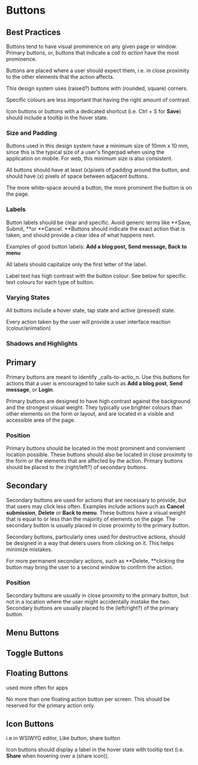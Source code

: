 # Buttons

## Best Practices

Buttons tend to have visual prominence on any given page or window. Primary buttons, or, buttons that indicate a _call to action_ have the most prominence. 

Buttons are placed where a user should expect them, i.e. in close proximity to the other elements that the action affects. 

This design system uses \(raised?\) buttons with \(rounded, square\) corners. 

Specific colours are less important that having the right amount of contrast. 

Icon buttons or buttons with a dedicated shortcut \(i.e. Ctrl + S for **Save**\) should include a tooltip in the hover state. 

### Size and Padding

Buttons used in this design system have a minimum size of 10mm x 10 mm, since this is the typical size of a user's fingerpad when using the application on mobile. For web, this minimum size is also consistent.

All buttons should have at least \(x\)pixels of padding around the button, and should have \(x\) pixels of space between adjacent buttons. 

The more white-space around a button, the more prominent the button is on the page. 

### Labels

Button labels should be clear and specific. Avoid generic terms like **Save, Submit, **or **Cancel. **Buttons should indicate the exact action that is taken, and should provide a clear idea of what happens next. 

Examples of good button labels: **Add a blog post, Send message, Back to menu**

All labels should capitalize only the first letter of the label. 

Label text has high contrast with the button colour. See below for specific text colours for each type of button. 

### Varying States

All buttons include a hover state, tap state and active \(pressed\) state. 

Every action taken by the user will provide a user interface reaction \(colour/animation\)

### Shadows and Highlights



## Primary

Primary buttons are meant to identify _calls-to-actio_n. Use this buttons for actions that a user is encouraged to take such as **Add a blog post**, **Send message**, or **Login**.

Primary buttons are designed to have high contrast against the background and the strongest visual weight. They typically use brighter colours than other elements on the form or layout, and are located in a visible and accessible area of the page. 

### Position

Primary buttons should be located in the most prominent and convienient location possible. These buttons should also be located in close proximity to the form or the elements that are affected by the action. Primary buttons should be placed to the \(right/left?\) of secondary buttons. 

## Secondary

Secondary buttons are used for actions that are necessary to provide, but that users may click less often. Examples include actions such as **Cancel submission**, **Delete** or **Back to menu**. These buttons have a visual weight that is equal to or less than the majority of elements on the page. The secondary button is usually placed in close proximity to the primary button. 

Secondary buttons, particularly ones used for destructive actions, should be designed in a way that deters users from clicking on it. This helps minimize mistakes. 

For more permanent secondary actions, such as **Delete, **clicking the button may bring the user to a second window to confirm the action. 

### Position

Secondary buttons are usually in close proximity to the primary button, but not in a location where the user might accidentally mistake the two. Secondary buttons are usually placed to the \(left/right?\) of the primary button. 

## Menu Buttons

## Toggle Buttons

## Floating Buttons

used more often for apps

No more than one floating action button per screen. This should be reserved for the primary action only. 

## Icon Buttons

i.e in WSIWYG editor, Like button, share button

Icon buttons should display a label in the hover state with tooltip text \(i.e. **Share** when hovering over a \(share icon\)\). 



